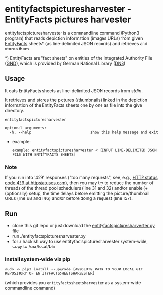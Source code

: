 # entityfactspicturesharvester - EntityFacts pictures harvester

entityfactspicturesharvester is a commandline command (Python3 program) that reads depiction information (images URLs) from given [EntityFacts](https://www.dnb.de/EN/Professionell/Metadatendienste/Datenbezug/Entity-Facts/entity-facts_node.html) sheets* (as line-delimited JSON records) and retrieves and stores them

*) EntityFacts are "fact sheets" on entities of the Integrated Authority File ([GND](https://www.dnb.de/EN/Professionell/Standardisierung/GND/gnd_node.html)), which is provided by German National Library ([DNB](https://www.dnb.de/EN/Home/home_node.html))

## Usage

It eats EntityFacts sheets as line-delimited JSON records from *stdin*.

It retrieves and stores the pictures (/thumbnails) linked in the depiction information of the EntityFacts sheets one by one as file into the give directory.

```
entityfactspicturesharvester

optional arguments:
  -h, --help                           show this help message and exit
```

* example:
    ```
    example: entityfactspicturesharvester < [INPUT LINE-DELIMITED JSON FILE WITH ENTITYFACTS SHEETS]
    ```

### Note

If you run into '429' responses ("too many requests", see, e.g., [HTTP status code 429 at httpstatuses.com](https://httpstatuses.com/429)), then you may try to reduce the number of threads of the thread pool schedulers (line 31 and 32) and/or enable (+ (optionally) setup) the time delays before emitting the picture/thumbnail URLs (line 68 and 146) and/or before doing a request (line 157).

## Run

* clone this git repo or just download the [entityfactspicturesharvester.py](entityfactspicturesharvester/entityfactspicturesharvester.py) file
* run ./entityfactspicturesharvester.py
* for a hackish way to use entityfactspicturesharvester system-wide, copy to /usr/local/bin

### Install system-wide via pip

```
sudo -H pip3 install --upgrade [ABSOLUTE PATH TO YOUR LOCAL GIT REPOSITORY OF ENTITYFACTSSHEETSHARVESTER]
```
(which provides you ```entityfactssheetsharvester``` as a system-wide commandline command)
